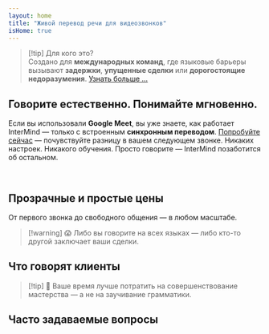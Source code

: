 ```yaml
---
layout: home
title: "Живой перевод речи для видеозвонков"
isHome: true
---
```


<!-- title: "Видеозвонки с синхронным переводом" -->
<!-- text="Живой перевод речи в видеозвонках — **никаких** задержек, **никаких** упущенных сделок, **никаких** языковых барьеров." -->

<HeroSection
  title="Встречайтесь на **любом** языке"
  :typingSpeed="5"
  text="Живой перевод речи в **видеозвонках** — быстрое, четкое общение без границ.">

  <NavButton buttonLabel="Как это работает" buttonClass="brand" to="#HowItWorks" />
  <AuthButton text="Начать" buttonClass="alt" eventName="im_try_it_attempt"/>
</HeroSection>

<span id="1"></span>
<FeatureBlock :card="{
  title: 'Перевод ≠ Понимание. Вот что дальше.',
  details: 'Независимо от языка, ваш голос слышен — и понят — как будто вы говорите на одном языке.',
    items: [
      '✧ Естественно, в [реальном времени](./product/overview/how-it-works), без субтитров и задержек.',
      '✧ ИИ-интерпретация улавливает тон, намерения и отраслевую терминологию.',
    ],
  link: './product/overview/what-is-intermind',
  src: {
    light: '/media-kit/animals-cartoon-3-2.png',
    dark: '/1d.png',
  },
  inversion: false
}" />

<span id="2"></span>
<FeatureBlock :card="{
    title: 'Разум внутри ваших встреч',
    details: 'InterMind превращает каждый многоязычный звонок в четкие, доступные для поиска знания.',
    items: [
      '✧ **Спрашивайте что угодно** — ИИ находит ответы **по всем вашим встречам**.',
      '✧ Автоматически извлекает задачи, исполнителей и сроки.',
      '✧ Резюмирует ключевые моменты на любом языке — мгновенно.',
    ],
    link: './product/overview/how-it-works#🧩-deep-memory-deep-understanding',
    src: {
      light: '/2l.png',
      dark: '/2d.png',
    },
    inversion: true
  }" />

<span id="3"></span>
<FeatureBlock :card="{
    title: 'Создан для серьезных встреч — не просто для разговоров',
    details: 'InterMind — это [профессиональная платформа для видеовстреч](./product/overview/video-meeting-platform), а не легкое дополнение или плагин.',
    items: [
      '✧ Разрешение 1080p, умное подавление шума, планирование, модерация, демонстрация экрана, запись, субтитры, чат участников и интеграция с календарем — все встроено, **готово к использованию**.',
    ],
    link: './product/overview/video-meeting-platform',
    src: {
      light: '/3l.mp4',
      dark: '/3d.mp4',
    },
    inversion: false
  }" />

<span id="4"></span>
<FeatureBlock
  :card="{
    title: 'Конфиденциальность там, где это важно',
    details:
      'InterMind создан для критически важных разговоров — где конфиденциальность и контроль имеют первостепенное значение.',
    items: [
      '✧ [Зоны конфиденциальности](./product/overview/privacy-architecture) — ЕС, США, Юго-Восточная Азия',
      '✧ **Нулевое обучение на данных**. Никакого доступа третьих лиц.'
    ],
    link: './product/overview/privacy-architecture',
    src: {
      light: '/4l.png',
      dark: '/4d.png',
    },
    inversion: true
  }"
/>

> [!tip] Для кого это?  
> Создано для **международных команд**, где языковые барьеры вызывают **задержки**, **упущенные сделки** или **дорогостоящие недоразумения**. [Узнать больше ...](./product/overview/markets)

<span id="HowItWorks"></span>

## Говорите естественно. Понимайте мгновенно.

Если вы использовали **Google Meet**, вы уже знаете, как работает InterMind — только с встроенным **синхронным переводом**. [Попробуйте сейчас](#Pricing) — почувствуйте разницу в вашем следующем звонке. Никаких настроек. Никакого обучения. Просто говорите — InterMind позаботится об остальном.

<FeatureCards :features="[
  {
    title: '**Зарегистрируйтесь бесплатно**',
    details: 'Начните работу за секунды — кредитная карта не нужна.',
    icon: {
      light: '/signUp.png',
      dark: '/signUp.png',
    }
  },
  {
    title: '**Начните встречу**',
    details: 'Создайте встречу или запланируйте в календаре. Загрузки и установки не требуются.',
    icon: {
      light: '/start.png',
      dark: '/start.png',
    }
  },
  {
    title: '**Пригласите гостей**',
    details: 'Поделитесь ссылкой — ваш гость просто нажимает и присоединяется. Настройки языка не требуются.',
    link: '/uae-business/company-registration/accounting-legal',
    icon: {
      light: '/invite.png',
      dark: '/invite.png',
    }
  },
  {
    title: '**Говорите на своем языке**',
    items: [
      'Каждый говорит на своем родном языке', 
      'Каждый слышит другую сторону с мгновенным переводом'
    ],
    icon: {
      light: '/meeting.png',
      dark: '/meeting.png',
    }
  },
]" />

<br>

<span id="Pricing"></span>

## Прозрачные и простые цены

От первого звонка до свободного общения — в любом масштабе.

<PricingPlans :plans="[
  {
    title: '**Базовый** &nbsp 1 пользователь',
    price: '**Бесплатно**',
    details: 'кредитная карта не требуется',
    items: [
      '**25** встреч',
      '**100** участников видеовстреч [💬](#3)',
      '**30** ГБ общего хранилища на пользователя',
      'Поиск по всем вашим встречам [💬](#2)',
      'Синхронный перевод [💬](#1)',
    ],
  },
  {
    title: '**Про**  &nbsp 1-99 пользователей',
    price: '**$20** /месяц/пользователь, при годовой оплате',
    details: 'или $25 при ежемесячной оплате',
    items: [
      '**Неограниченно** встреч',
      '**150** участников видеовстреч [💬](#3)',
      '**2** ТБ общего хранилища на пользователя',
      'Поиск по всем вашим встречам [💬](#2)',
      'Синхронный перевод [💬](#1)',
    ],
  },
  {
    title: '**Бизнес** &nbsp 100+ пользователей',
    price: '**Индивидуальная цена**',
    details: 'Создан для конфиденциальности',
    items: [
      '**Неограниченно** встреч',
      '**500** участников видеовстреч [💬](#3)',
      '**5** ТБ общего хранилища на пользователя',
      'Поиск по всем вашим встречам [💬](#2)',
      'Синхронный перевод [💬](#1)',
      '**Зоны конфиденциальности** [💬](#4)',
    ],
  }
]">
<AuthButton text="Попробовать бесплатно" buttonClass="brand" eventName="im_try_it_attempt"/>
<AuthButton text="Купить сейчас" buttonClass="alt" mode="checkout" eventName="im_buy_now_attempt"/>
<ContactFormModalNav buttonText="Поговорить с нашей командой" buttonClass="alt"/>
</PricingPlans>

> [!warning] 😱 Либо вы говорите на всех языках — либо кто-то другой заключает ваши сделки.

<span id="Testimonials"></span>

## Что говорят клиенты

<AutoScrollTestimonials testimonialsUrl="/testimonials.json"/>

> [!tip] 🥇 Ваше время лучше потратить на совершенствование мастерства — а не на заучивание грамматики.

<span id="FAQ"></span>

## Часто задаваемые вопросы

<AccordionGroup :items="
[
  {
    q: 'Какие языки поддерживает InterMind для перевода?',
    a: 'InterMind поддерживает **синхронный перевод** на следующих 19 языках:<br><br>- العربية (ar) – Арабский<br>- Čeština (cs) – Чешский<br>- Deutsch (de) – Немецкий<br>- English (en) – Английский<br>- Español (es) – Испанский<br>- Français (fr) – Французский<br>- हिन्दी (hi) – Хинди<br>- Magyar (hu) – Венгерский<br>- Italiano (it) – Итальянский<br>- 日本語 (ja) – Японский<br>- 한국어 (ko) – Корейский<br>- Nederlands (nl) – Голландский<br>- Polski (pl) – Польский<br>- Português (pt) – Португальский<br>- Русский (ru) – Русский<br>- Türkçe (tr) – Турецкий<br>- 中文 (zh) – Китайский<br>- עברית (he) – Иврит<br>- ไทย (th) – Тайский<br><br>Мы постоянно расширяем этот список — новые языки добавляются с каждым крупным обновлением.'
  },
  {
    q: 'Что такое лицензированный пользователь и что такое участник?',
    a: '*Лицензированный пользователь* имеет бесплатную или платную лицензию на проведение встреч и может планировать встречи в рамках лимитов своего тарифа. *Участники* — это приглашенные лица, которым **не нужна учетная запись или лицензия** для присоединения и которые могут подключаться с любого устройства **бесплатно**.'
  },
  {
    q: 'Сколько человек может использовать одну лицензию InterMind?',
    a: 'Каждый *лицензированный пользователь* может проводить **неограниченное количество встреч**. Если нескольким членам команды нужно проводить встречи одновременно, каждому потребуется собственная лицензия.'
  },
  {
    q: 'Какова максимальная продолжительность встречи?',
    a: 'Встречи могут длиться до **24 часов** на всех тарифах.'
  },
  {
    q: 'Есть ли ограничение на количество встреч, которые я могу проводить?',
    a: 'Тариф *Free Basic* включает **25 бесплатных встреч**. Тарифы *Pro* и *Business* предлагают неограниченное количество встреч с большим числом участников и расширенными возможностями управления.'
  },
  {
    q: 'Как InterMind обеспечивает конфиденциальность и безопасность данных?',
    a: 'InterMind **приватен по дизайну**. Все данные обрабатываются и хранятся в выбранной вами **зоне конфиденциальности** — _ЕС_, _США_ или _Азия_. Мы соблюдаем требования [**GDPR**](https://gdpr.eu), [**CCPA**](https://oag.ca.gov/privacy/ccpa) и UAE PDPL, и **никогда не используем ваш контент** для обучения или доступа третьих лиц. Расширенное [управление зоной конфиденциальности](./product/overview/privacy-architecture) доступно в тарифе **Business**.'
  },
  {
    q: 'Могу ли я попробовать InterMind перед покупкой тарифа?',
    a: 'Конечно. Тариф *Free Basic* дает вам полный доступ к основным функциям с **25 бесплатными встречами** — включая **синхронный перевод** и **поиск по встречам**. Кредитная карта не требуется. Обновляйтесь в любое время.'
  },
  {
    q: 'Что делать, если мне нужна помощь или поддержка?',
    a: 'Поддержка доступна через наш [центр помощи](./resources/help). Пользователи *Business* получают **приоритетную поддержку** с выделенным контактом.'
  },
  {
    q: 'Как управлять подпиской (повысить, понизить тариф или отменить)?',
    a: 'Вы можете изменить свой тариф в любое время через **настройки аккаунта**. Изменения вступают в силу **немедленно**. При отмене *месячные тарифы* отменяются в конце расчетного периода. *Годовые тарифы* могут быть отменены с **пропорциональным возвратом средств**.'
  },
  {
    q: 'Какие языки поддерживает InterMind для перевода?',
    a: 'Мы поддерживаем **более 100 языков** с синхронным переводом. Список постоянно растет — проверяйте обновления на нашем сайте.'
  },
  {
    q: 'Могу ли я использовать InterMind для вебинаров или крупных мероприятий?',
    a: 'Да. Тарифы *Pro* и *Business* идеально подходят для **крупных встреч и вебинаров** — с поддержкой до **500 участников** в тарифе *Business*.'
  },
]
"/>

<HomeFooter :columns="[
  {
    title: 'ПРОДУКТ',
    links: [
      { text: 'Обзор', link: './product/overview/what-is-intermind' },
      { text: 'Начало работы', link: './product/guide/getting-started' },
      { text: 'Отзывы', link: '#testimonials' },
      { text: 'Цены', link: '#Pricing' },
    ]
  },
  {
    title: 'ПОДДЕРЖКА',
    links: [
      { text: 'Получить поддержку', link: './resources/help' },
      { text: 'FAQ', link: '#FAQ' },
      { text: 'Статус сервиса', link: 'https://status.mind.com/' },
      { text: 'Политика конфиденциальности', link: './resources/company/Privacy-Policy' },
      { text: 'Правовое руководство по ИИ', link: './resources/company/Legal-Regulations-for-AI-Services' },
      // { text: 'Privacy Settings', link: '#' },
    ]
  },
  {
    title: 'РЕСУРСЫ',
    links: [
      // { text: 'Blog', link: './blog' },
      { text: 'Брендовые материалы', link: './resources/media-kit' },
      { text: 'AI API / LLM документация', link: 'https://mind.com/llms-full.txt' },
    ]
  },
  {
    title: 'КОМПАНИЯ',
    links: [
      { text: 'О нас', link: './resources/company/about' },
      { text: 'Команда', link: './resources/company/team' },
      // { text: 'Careers', link: './resources/company/careers' },
      { text: 'Контакты', link: './resources/company/contacts' }
    ]
  },
]" />